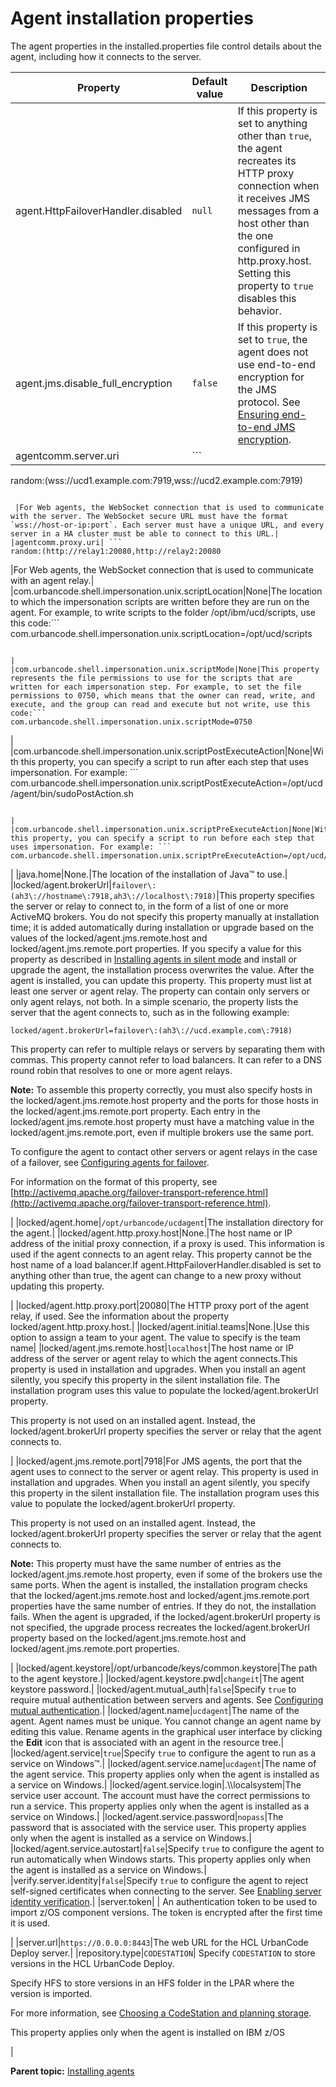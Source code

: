 # Agent installation properties

The agent properties in the installed.properties file control details about the agent, including how it connects to the server.

|Property|Default value|Description|
|--------|-------------|-----------|
|agent.HttpFailoverHandler.disabled|`null`|If this property is set to anything other than `true`, the agent recreates its HTTP proxy connection when it receives JMS messages from a host other than the one configured in http.proxy.host. Setting this property to `true` disables this behavior.|
|agent.jms.disable\_full\_encryption|`false`|If this property is set to `true`, the agent does not use end-to-end encryption for the JMS protocol. See [Ensuring end-to-end JMS encryption](ssl_addl_security_2.md).|
|agentcomm.server.uri| ```
random:(wss://ucd1.example.com:7919,wss://ucd2.example.com:7919)
```

 |For Web agents, the WebSocket connection that is used to communicate with the server. The WebSocket secure URL must have the format `wss://host-or-ip:port`. Each server must have a unique URL, and every server in a HA cluster must be able to connect to this URL.|
|agentcomm.proxy.uri| ```
random:(http://relay1:20080,http://relay2:20080
```

 |For Web agents, the WebSocket connection that is used to communicate with an agent relay.|
|com.urbancode.shell.impersonation.unix.scriptLocation|None|The location to which the impersonation scripts are written before they are run on the agent. For example, to write scripts to the folder /opt/ibm/ucd/scripts, use this code:```
com.urbancode.shell.impersonation.unix.scriptLocation=/opt/ucd/scripts
```

|
|com.urbancode.shell.impersonation.unix.scriptMode|None|This property represents the file permissions to use for the scripts that are written for each impersonation step. For example, to set the file permissions to 0750, which means that the owner can read, write, and execute, and the group can read and execute but not write, use this code:```
com.urbancode.shell.impersonation.unix.scriptMode=0750
```

|
|com.urbancode.shell.impersonation.unix.scriptPostExecuteAction|None|With this property, you can specify a script to run after each step that uses impersonation. For example: ```
com.urbancode.shell.impersonation.unix.scriptPostExecuteAction=/opt/ucd/agent/bin/sudoPostAction.sh
```

|
|com.urbancode.shell.impersonation.unix.scriptPreExecuteAction|None|With this property, you can specify a script to run before each step that uses impersonation. For example: ```
com.urbancode.shell.impersonation.unix.scriptPreExecuteAction=/opt/ucd/agent/bin/sudoPreAction.sh
```

|
|java.home|None.|The location of the installation of Java™ to use.|
|locked/agent.brokerUrl|`failover\:(ah3\://hostname\:7918,ah3\://localhost\:7918)`|This property specifies the server or relay to connect to, in the form of a list of one or more ActiveMQ brokers. You do not specify this property manually at installation time; it is added automatically during installation or upgrade based on the values of the locked/agent.jms.remote.host and locked/agent.jms.remote.port properties. If you specify a value for this property as described in [Installing agents in silent mode](agent_install_silent.md) and install or upgrade the agent, the installation process overwrites the value. After the agent is installed, you can update this property. This property must list at least one server or agent relay. The property can contain only servers or only agent relays, not both. In a simple scenario, the property lists the server that the agent connects to, such as in the following example:

```
locked/agent.brokerUrl=failover\:(ah3\://ucd.example.com\:7918)
```

This property can refer to multiple relays or servers by separating them with commas. This property cannot refer to load balancers. It can refer to a DNS round robin that resolves to one or more agent relays.

**Note:** To assemble this property correctly, you must also specify hosts in the locked/agent.jms.remote.host property and the ports for those hosts in the locked/agent.jms.remote.port property. Each entry in the locked/agent.jms.remote.host property must have a matching value in the locked/agent.jms.remote.port, even if multiple brokers use the same port.

To configure the agent to contact other servers or agent relays in the case of a failover, see [Configuring agents for failover](configure_agent_failover.md).

For information on the format of this property, see [http://activemq.apache.org/failover-transport-reference.html](http://activemq.apache.org/failover-transport-reference.html).

|
|locked/agent.home|`/opt/urbancode/ucdagent`|The installation directory for the agent.|
|locked/agent.http.proxy.host|None.|The host name or IP address of the initial proxy connection, if a proxy is used. This information is used if the agent connects to an agent relay. This property cannot be the host name of a load balancer.If agent.HttpFailoverHandler.disabled is set to anything other than true, the agent can change to a new proxy without updating this property.

|
|locked/agent.http.proxy.port|20080|The HTTP proxy port of the agent relay, if used. See the information about the property locked/agent.http.proxy.host.|
|locked/agent.initial.teams|None.|Use this option to assign a team to your agent. The value to specify is the team name|
|locked/agent.jms.remote.host|`localhost`|The host name or IP address of the server or agent relay to which the agent connects.This property is used in installation and upgrades. When you install an agent silently, you specify this property in the silent installation file. The installation program uses this value to populate the locked/agent.brokerUrl property.

This property is not used on an installed agent. Instead, the locked/agent.brokerUrl property specifies the server or relay that the agent connects to.

|
|locked/agent.jms.remote.port|7918|For JMS agents, the port that the agent uses to connect to the server or agent relay. This property is used in installation and upgrades. When you install an agent silently, you specify this property in the silent installation file. The installation program uses this value to populate the locked/agent.brokerUrl property.

This property is not used on an installed agent. Instead, the locked/agent.brokerUrl property specifies the server or relay that the agent connects to.

**Note:** This property must have the same number of entries as the locked/agent.jms.remote.host property, even if some of the brokers use the same ports. When the agent is installed, the installation program checks that the locked/agent.jms.remote.host and locked/agent.jms.remote.port properties have the same number of entries. If they do not, the installation fails. When the agent is upgraded, if the locked/agent.brokerUrl property is not specified, the upgrade process recreates the locked/agent.brokerUrl property based on the locked/agent.jms.remote.host and locked/agent.jms.remote.port properties.

|
|locked/agent.keystore|/opt/urbancode/keys/common.keystore|The path to the agent keystore.|
|locked/agent.keystore.pwd|`changeit`|The agent keystore password.|
|locked/agent.mutual\_auth|`false`|Specify `true` to require mutual authentication between servers and agents. See [Configuring mutual authentication](ssl_mutual_auth.md).|
|locked/agent.name|`ucdagent`|The name of the agent. Agent names must be unique. You cannot change an agent name by editing this value. Rename agents in the graphical user interface by clicking the **Edit** icon that is associated with an agent in the resource tree.|
|locked/agent.service|`true`|Specify `true` to configure the agent to run as a service on Windows™.|
|locked/agent.service.name|`ucdagent`|The name of the agent service. This property applies only when the agent is installed as a service on Windows.|
|locked/agent.service.login|.\\\\localsystem|The service user account. The account must have the correct permissions to run a service. This property applies only when the agent is installed as a service on Windows.|
|locked/agent.service.password|`nopass`|The password that is associated with the service user. This property applies only when the agent is installed as a service on Windows.|
|locked/agent.service.autostart|`false`|Specify `true` to configure the agent to run automatically when Windows starts. This property applies only when the agent is installed as a service on Windows.|
|verify.server.identity|`false`|Specify `true` to configure the agent to reject self-signed certificates when connecting to the server. See [Enabling server identity verification](ssl_addl_security.md).|
|server.token| | An authentication token to be used to import z/OS component versions. The token is encrypted after the first time it is used.

 |
|server.url|`https://0.0.0.0:8443`|The web URL for the HCL UrbanCode Deploy server.|
|repository.type|`CODESTATION`| Specify `CODESTATION` to store versions in the HCL UrbanCode Deploy.

 Specify HFS to store versions in an HFS folder in the LPAR where the version is imported.

 For more information, see [Choosing a CodeStation and planning storage](codestation_choose_plan.md#).

 This property applies only when the agent is installed on IBM z/OS

 |

**Parent topic:** [Installing agents](../../com.ibm.udeploy.install.doc/topics/agent_install_ov.md)

